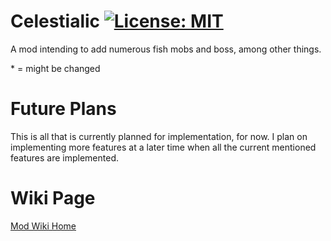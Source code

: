 # Celestialic [![License: MIT](https://img.shields.io/badge/License-MIT-yellow.svg)](https://opensource.org/licenses/MIT)

A mod intending to add numerous fish mobs and boss, among other things.

\* = might be changed

# Future Plans

This is all that is currently planned for implementation, for now. I plan on implementing more features at a later time when all the current mentioned features are implemented.

# Wiki Page

<a href="https://github.com/GurkNathe/Celestialic/wiki" target="_blank">Mod Wiki Home</a>
